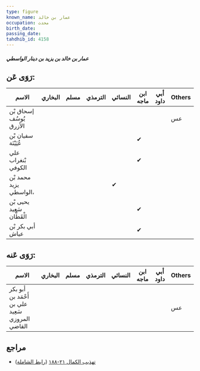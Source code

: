 ```yaml
---
type: figure
known_name: عمار بن خالد
occupation: محدث
birth_date:
passing_date:
tahdhib_id: 4158
---
```

##### عمار بن خالد بن يزيد بن دينار الواسطي

## رَوَى عَن:
| الاسم                      | البخاري | مسلم | الترمذي | النسائي | ابن ماجه | أبي داود | Others |
| -------------------------- | ------- | ---- | ------- | ------- | -------- | -------- | ------ |
| إسحاق بْن يُوسُف الأزرق    |         |      |         |         |          |          | عس     |
| سفيان بْن عُيَيْنَة        |         |      |         |         | ✔        |          |        |
| علي بْنغراب الكوفي         |         |      |         |         | ✔        |          |        |
| محمد بْن يزيد الواسطي،     |         |      |         | ✔       |          |          |        |
| يحيى بْن سَعِيد الْقَطَّان |         |      |         |         | ✔        |          |        |
| أبي بكر بْن عياش           |         |      |         |         | ✔        |          |        |
## رَوَى عَنه:
| الاسم                                           | البخاري | مسلم | الترمذي | النسائي | ابن ماجه | أبي داود | Others |
| ----------------------------------------------- | ------- | ---- | ------- | ------- | -------- | -------- | ------ |
| أبو بكر أَحْمَد بن علي بن سَعِيد المروزي القاضي |         |      |         |         |          |          | عس     |
## مراجع
- [تهذيب الكمال ٢١-١٨٨](obsidian://open?vault=Tahdhib-al-Kamal&file=Figures/٤١٥٨-عمار%20بن%20خالد%20بن%20يزيد%20بن%20دينار%20الواسطي) ([رابط الشاملة](https://shamela.ws/book/3722/10835))